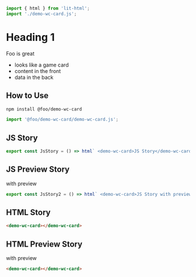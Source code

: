 ```js script
import { html } from 'lit-html';
import './demo-wc-card.js';
```

# Heading 1

Foo is great

- looks like a game card
- content in the front
- data in the back

## How to Use

```bash
npm install @foo/demo-wc-card
```

```js
import '@foo/demo-wc-card/demo-wc-card.js';
```

## JS Story

```js story
export const JsStory = () => html` <demo-wc-card>JS Story</demo-wc-card> `;
```

## JS Preview Story

with preview

```js preview-story
export const JsStory2 = () => html` <demo-wc-card>JS Story with preview</demo-wc-card> `;
```

## HTML Story

```html story
<demo-wc-card></demo-wc-card>
```

## HTML Preview Story

with preview

```html preview-story
<demo-wc-card></demo-wc-card>
```
